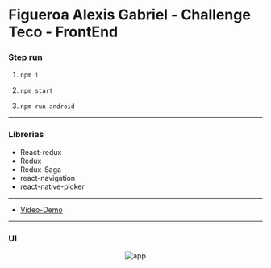 # Figueroa Alexis Gabriel - Challenge Teco - FrontEnd

### Step run

1. ```
   npm i
   ```
2. ```
   npm start
   ```
3. ```
   npm run android
   ```

---

### Librerias

- React-redux
- Redux
- Redux-Saga
- react-navigation
- react-native-picker

---

- [Video-Demo](https://www.youtube.com/shorts/U8eQyY8-7-A)

---

### UI

<center>

![app](./assets/1.png)

</center>
